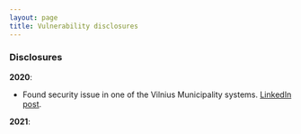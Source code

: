 ```yaml
---
layout: page
title: Vulnerability disclosures
---
```

### Disclosures
**2020**:
- Found security issue in one of the Vilnius Municipality systems. [LinkedIn post](https://www.linkedin.com/posts/giedrius-saul%C4%97nas-000554149_cybersecurity-vilniuscitymunicipality-activity-6637768948727201792-tfBg).

**2021**:
